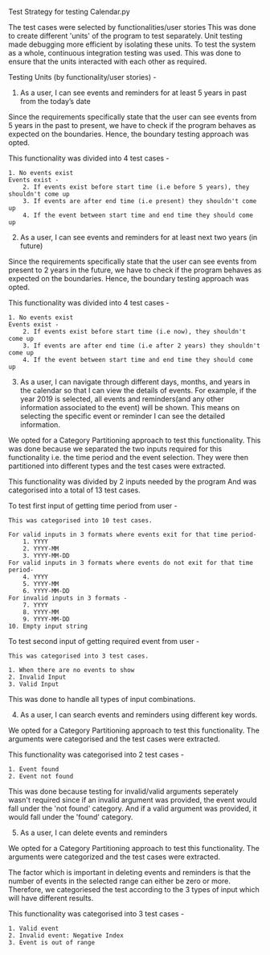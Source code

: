 Test Strategy for testing Calendar.py

The test cases were selected by functionalities/user stories
This was done to create different 'units' of the program to test separately. 
Unit testing made debugging more efficient by isolating these units. 
To test the system as a whole, continuous integration testing was used.
This was done to ensure that the units interacted with each other as required.

Testing Units (by functionality/user stories) - 

1. As a user, I can see events and reminders for at least 5 years in past from the today’s
date

Since the requirements specifically state that the user can see events from
5 years in the past to present, we have to check if the program behaves
as expected on the boundaries. Hence, the boundary testing approach was opted.

This functionality was divided into 4 test cases - 

    1. No events exist
    Events exist - 
        2. If events exist before start time (i.e before 5 years), they shouldn't come up
        3. If events are after end time (i.e present) they shouldn't come up
        4. If the event between start time and end time they should come up

2. As a user, I can see events and reminders for at least next two years (in future)

Since the requirements specifically state that the user can see events from
present to 2 years in the future, we have to check if the program behaves
as expected on the boundaries. Hence, the boundary testing approach was opted.

This functionality was divided into 4 test cases - 

    1. No events exist
    Events exist - 
        2. If events exist before start time (i.e now), they shouldn't come up
        3. If events are after end time (i.e after 2 years) they shouldn't come up
        4. If the event between start time and end time they should come up

3. As a user, I can navigate through different days, months, and years in the calendar so
that I can view the details of events. For example, if the year 2019 is selected, all events
and reminders(and any other information associated to the event) will be shown. This
means on selecting the specific event or reminder I can see the detailed information.

We opted for a Category Partitioning approach to test this functionality.
This was done because we separated the two inputs required for this functionality
i.e. the time period and the event selection. They were then partitioned into 
different types and the test cases were extracted.

This functionality was divided by 2 inputs needed by the program
And was categorised into a total of 13 test cases. 

To test first input of getting time period from user - 

    This was categorised into 10 test cases.

    For valid inputs in 3 formats where events exit for that time period-
        1. YYYY
        2. YYYY-MM
        3. YYYY-MM-DD
    For valid inputs in 3 formats where events do not exit for that time period-
        4. YYYY
        5. YYYY-MM
        6. YYYY-MM-DD
    For invalid inputs in 3 formats -
        7. YYYY
        8. YYYY-MM
        9. YYYY-MM-DD
    10. Empty input string

To test second input of getting required event from user -

    This was categorised into 3 test cases.
    
    1. When there are no events to show
    2. Invalid Input
    3. Valid Input

This was done to handle all types of input combinations. 

4. As a user, I can search events and reminders using different key words.

We opted for a Category Partitioning approach to test this functionality.
The arguments were categorised and the test cases were extracted.

This functionality was categorised into 2 test cases - 

    1. Event found
    2. Event not found
    
This was done because testing for invalid/valid arguments seperately wasn't
required since if an invalid argument was provided, the event would fall under
the 'not found' category. And if a valid argument was provided, it would fall 
under the 'found' category.


5. As a user, I can delete events and reminders

We opted for a Category Partitioning approach to test this functionality.
The arguments were categorized and the test cases were extracted.

The factor which is important in deleting events and reminders is
that the number of events in the selected range can either be zero or more. 
Therefore, we categoriesed the test according to the 3 types
of input which will have different results.


This functionality was categorised into 3 test cases -

    1. Valid event
    2. Invalid event: Negative Index
    3. Event is out of range
